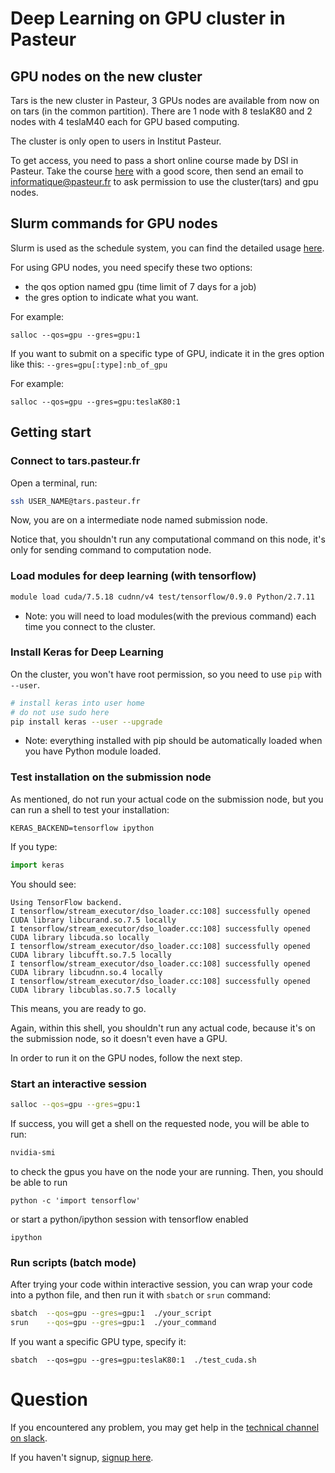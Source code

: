 # Deep Learning on GPU cluster in Pasteur

## GPU nodes on the new cluster
Tars is the new cluster in Pasteur, 3 GPUs nodes are available from now on on tars (in the common partition). There are 1 node with 8 teslaK80 and 2 nodes with 4 teslaM40 each for GPU based computing.

The cluster is only open to users in Institut Pasteur.

To get access, you need to pass a short online course made by DSI in Pasteur. Take the course [here](https://moocs.pasteur.fr/courses/Institut_Pasteur/DSI_01/1/about) with a good score, then send an email to informatique@pasteur.fr to ask permission to use the cluster(tars) and gpu nodes. 

## Slurm commands for GPU nodes
Slurm is used as the schedule system, you can find the detailed usage [here](http://slurm.schedmd.com/).

For using GPU nodes, you need specify these two options:
* the qos option named gpu (time limit of 7 days for a job)
* the gres option to indicate what you want.

For example:
```
salloc --qos=gpu --gres=gpu:1
```

If you want to submit on a specific type of GPU, indicate it in the gres option like this: `--gres=gpu[:type]:nb_of_gpu`

For example:
```
salloc --qos=gpu --gres=gpu:teslaK80:1
```
## Getting start
### Connect to tars.pasteur.fr
Open a terminal, run:
```bash
ssh USER_NAME@tars.pasteur.fr
```
Now, you are on a intermediate node named submission node.

Notice that, you shouldn't run any computational command on this node, it's only for sending command to computation node.

### Load modules for deep learning (with tensorflow)
```bash
module load cuda/7.5.18 cudnn/v4 test/tensorflow/0.9.0 Python/2.7.11
```
* Note: you will need to load modules(with the previous command) each time you connect to the cluster.

### Install Keras for Deep Learning
On the cluster, you won't have root permission, so you need to use `pip` with `--user`.
```bash
# install keras into user home
# do not use sudo here
pip install keras --user --upgrade
```
* Note: everything installed with pip should be automatically loaded when you have Python module loaded.

### Test installation on the submission node
As mentioned, do not run your actual code on the submission node, but you can run a shell to test your installation:
```
KERAS_BACKEND=tensorflow ipython
```
If you type:
```python
import keras
```
You should see:
```
Using TensorFlow backend.
I tensorflow/stream_executor/dso_loader.cc:108] successfully opened CUDA library libcurand.so.7.5 locally
I tensorflow/stream_executor/dso_loader.cc:108] successfully opened CUDA library libcuda.so locally
I tensorflow/stream_executor/dso_loader.cc:108] successfully opened CUDA library libcufft.so.7.5 locally
I tensorflow/stream_executor/dso_loader.cc:108] successfully opened CUDA library libcudnn.so.4 locally
I tensorflow/stream_executor/dso_loader.cc:108] successfully opened CUDA library libcublas.so.7.5 locally
```
This means, you are ready to go.

Again, within this shell, you shouldn't run any actual code, because it's on the submission node, so it doesn't even have a GPU.

In order to run it on the GPU nodes, follow the next step.

### Start an interactive session
```bash
salloc --qos=gpu --gres=gpu:1
```
If success, you will get a shell on the requested node, you will be able to run:
```bash
nvidia-smi
```
to check the gpus you have on the node your are running.
Then, you should be able to run
```
python -c 'import tensorflow'
```
or start a python/ipython session with tensorflow enabled
```
ipython
```

### Run scripts (batch mode)
After trying your code within interactive session, you can wrap your code into a python file, and then run it with `sbatch` or `srun` command:
```bash
sbatch  --qos=gpu --gres=gpu:1  ./your_script
srun    --qos=gpu --gres=gpu:1  ./your_command
```
If you want a specific GPU type, specify it:
```
sbatch  --qos=gpu --gres=gpu:teslaK80:1  ./test_cuda.sh
```
# Question
If you encountered any problem, you may get help in the [technical channel on slack](https://deeplearningclub.slack.com/messages/technical).

If you haven't signup, [signup here](https://deeplearningclub.slack.com/signup).


